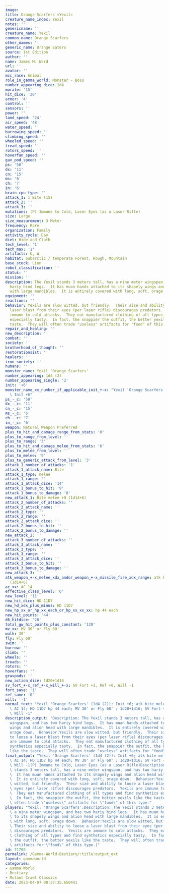 ```yaml
---
image: 
title: Orange Scarfers «Yexil»
creature_name_index: Yexil
notes: ''
genericname: ''
creature_name: Yexil
common_name: Orange Scarfers
other_names: ''
generic_name: Orange Eaters
source: 1st Edition
author: ''
name: James M. Ward
url: ''
avatar: ''
mcc_race: Animal
role_in_gamma_world: Monster - Boss
number_appearing_dice: 1d4
morale: '15'
hit_dice: '20'
armor: '4'
control: ''
sensors: ''
power: ''
land_speed: '24'
air_speed: '48'
water_speed: ''
burrowing_speed: ''
climbing_speed: ''
wheeled_speed: ''
tread_speed: ''
rotors_speed: ''
hoverfan_speed: ''
gav_pod_speed: ''
ps: '50'
dx: '11'
cn: '15'
ms: '6'
ch: '7'
in: '6'
brain-cpu type: ''
attack_1: 1 Bite (15)
attack_2: ''
attack_3: ''
mutations: (P) Immune to Cold, Laser Eyes (as a Laser Rifle)
size: Large
size_measurement: 3 Meter
frequency: Rare
organization: Family
activity_cycle: Day
diet: Hide and Cloth
tech_level: '1'
tech_max: '1'
artifacts: U, W
habitat: Subarctic / temperate Forest, Rough, Mountain
base_stock: Lion
robot_classification: ''
status: ''
mission: ''
description: The Yexil stands 3 meters tall, has a nine meter wingspan, and has two
  hariy hind legs.  It has muan hands attached to its shapely wings and alion head
  with large mandibles.  It is entirely covered with long, soft, orage down.
equipment: ''
reactions: ''
behavior: Yexils are slow witted, but friendly.  Their size and ability to loose a
  laser blast from their eyes (per laser rifle) discourages predators.  Yexils are
  immune to cold attacks.  They eat manufactured clothing of all types and find synthetics
  especially tasty.  In fact, the snappier the outfit, the better yexils like the
  taste.  They will often trade "useless" artifacts for "food" of this type.
repair_and_healing: ''
new_description: ''
combat: ''
society: ''
brotherhood_of_thought: ''
restorationsist: ''
healers: ''
iron_society: ''
humans: ''
monster_name: Yexil 'Orange Scarfers'
number_appearing: 1d4 (2)
number_appearing_single: '2'
init: '+6'
monster_name_xx_number_if_applicable_init_+-x: "Yexil 'Orange Scarfers' (1d4 (2)):\
  \ Init +6"
ps_-_c: '50'
dx_-_c: '11'
cn_-_c: '15'
ms_-_c: '6'
ch_-_c: '7'
in_-_c: '6'
weapon: Natural Weapon Preferred
plus_to_hit_and_damage_range_from_stats: '0'
plus_to_range_from_level: ''
plus_to_range: '3'
plus_to_hit_and_damage_melee_from_stats: '6'
plus_to_melee_from_level: ''
plus_to_melee: '9'
plus_to_generic_attack_from_level: '3'
attack_1_number_of_attacks: '1'
attack_1_attack_name: Bite
attack_1_type: melee
attack_1_range: ''
attack_1_attack_dice: '14'
attack_1_bonus_to_hit: '9'
attack_1_bonus_to_damage: '6'
new_attack_1: Bite melee +9 (1d14+6)
attack_2_number_of_attacks: ''
attack_2_attack_name: ''
attack_2_type: ''
attack_2_range: ''
attack_2_attack_dice: ''
attack_2_bonus_to_hit: ''
attack_2_bonus_to_damage: ''
new_attack_2: ''
attack_3_number_of_attacks: ''
attack_3_attack_name: ''
attack_3_type: ''
attack_3_range: ''
attack_3_attack_dice: ''
attack_3_bonus_to_hit: ''
attack_3_bonus_to_damage: ''
new_attack_3: ''
atk_weapon_+-x_melee_xdx_andor_weapon_+-x_missile_fire_xdx_range: atk bite melee +9
  (1d14+6)
ac_xx: AC 14
effective_class_level: '6'
new_level: '11'
new_hit_dice: HD 11D7
new_hd_xdx_plus_minus: HD 11D7
new_hp_xx_or_hp_xx_each_or_hp_xx_xx_xx: hp 44 each
new_hit_points: '44'
d6_hitdice: '20'
total_gw_hit_points_plus_constant: '120'
mv_xx: MV 30' or Fly 60'
walk: 30'
fly: Fly 60'
swim: ''
burrow: ''
climb: ''
wheels: ''
treads: ''
rotors: ''
hoverfans: ''
gravpods: ''
new_action_dice: 1d20+1d16
sv_fort_+-x_ref_+-x_will_+-x: SV Fort +1, Ref +0, Will -1
fort_save: '1'
ref_save: '0'
will: '-1'
normal_text: "Yexil 'Orange Scarfers' (1d4 (2)): Init +6; atk bite melee +9 (1d14+6);\
  \ AC 14; HD 11D7 hp 44 each; MV 30' or Fly 60' ; 1d20+1d16; SV Fort +1, Ref +0,\
  \ Will -1"
description_output: 'Description: The Yexil stands 3 meters tall, has a nine meter
  wingspan, and has two hariy hind legs.  It has muan hands attached to its shapely
  wings and alion head with large mandibles.  It is entirely covered with long, soft,
  orage down.  Behavior:Yexils are slow witted, but friendly.  Their size and ability
  to loose a laser blast from their eyes (per laser rifle) discourages predators.  Yexils
  are immune to cold attacks.  They eat manufactured clothing of all types and find
  synthetics especially tasty.  In fact, the snappier the outfit, the better yexils
  like the taste.  They will often trade "useless" artifacts for "food" of this type.'
final_output: "Yexil 'Orange Scarfers' (1d4 (2)): Init +6; atk bite melee +9 (1d14+6);\
  \ AC 14; HD 11D7 hp 44 each; MV 30' or Fly 60' ; 1d20+1d16; SV Fort +1, Ref +0,\
  \ Will -1(P) Immune to Cold, Laser Eyes (as a Laser Rifle)Description: The Yexil\
  \ stands 3 meters tall, has a nine meter wingspan, and has two hariy hind legs.\
  \  It has muan hands attached to its shapely wings and alion head with large mandibles.\
  \  It is entirely covered with long, soft, orage down.  Behavior:Yexils are slow\
  \ witted, but friendly.  Their size and ability to loose a laser blast from their\
  \ eyes (per laser rifle) discourages predators.  Yexils are immune to cold attacks.\
  \  They eat manufactured clothing of all types and find synthetics especially tasty.\
  \  In fact, the snappier the outfit, the better yexils like the taste.  They will\
  \ often trade \"useless\" artifacts for \"food\" of this type."
players: "Yexil; 'Orange Scarfers';Description: The Yexil stands 3 meters tall, has\
  \ a nine meter wingspan, and has two hariy hind legs.  It has muan hands attached\
  \ to its shapely wings and alion head with large mandibles.  It is entirely covered\
  \ with long, soft, orage down.  Behavior:Yexils are slow witted, but friendly. \
  \ Their size and ability to loose a laser blast from their eyes (per laser rifle)\
  \ discourages predators.  Yexils are immune to cold attacks.  They eat manufactured\
  \ clothing of all types and find synthetics especially tasty.  In fact, the snappier\
  \ the outfit, the better yexils like the taste.  They will often trade \"useless\"\
  \ artifacts for \"food\" of this type.|"
id: 71708
permalink: /Gamma-World-Bestiary/:title:output_ext
layout: gammaworld
categories:
- Gamma World
- Bestiary
- Mutant Crawl Classics
date: 2023-04-07 08:37:35.650441
---
```

